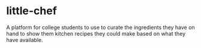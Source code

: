 # little-chef
A platform for college students to use to curate the ingredients they have on hand to show them kitchen recipes they could make based on what they have available.
